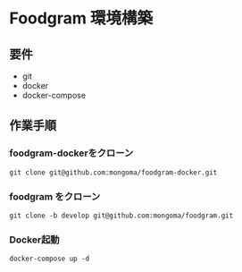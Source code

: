 # Foodgram 環境構築
## 要件
* git
* docker
* docker-compose
## 作業手順
### foodgram-dockerをクローン
```
git clone git@github.com:mongoma/foodgram-docker.git
```
### foodgram をクローン
```
git clone -b develop git@github.com:mongoma/foodgram.git
```
### Docker起動
```
docker-compose up -d
```
